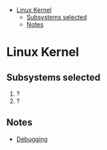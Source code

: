 
- [Linux Kernel](#linux-kernel)
  - [Subsystems selected](#subsystems-selected)
  - [Notes](#notes)

# Linux Kernel

## Subsystems selected

1. ?
2. ?

## Notes

- [Debugging](./debugging.md)